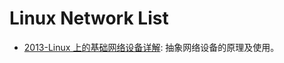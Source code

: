 # Linux Network List

- [2013-Linux 上的基础网络设备详解](https://www.ibm.com/developerworks/cn/linux/1310_xiawc_networkdevice/): 抽象网络设备的原理及使用。
